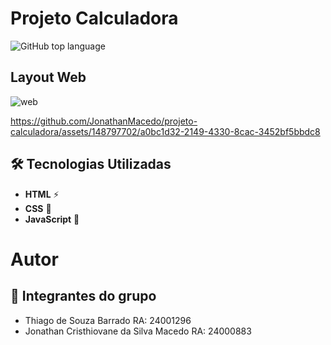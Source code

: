 # Projeto Calculadora

![GitHub top language](https://img.shields.io/github/languages/top/JonathanMacedo/projeto-calculadora)

## Layout Web

![web](https://github.com/JonathanMacedo/projeto-calculadora/blob/main/src/imagens/calculadora.png)



https://github.com/JonathanMacedo/projeto-calculadora/assets/148797702/a0bc1d32-2149-4330-8cac-3452bf5bbdc8



## 🛠️ Tecnologias Utilizadas

- **HTML** ⚡
- **CSS** 🎨
- **JavaScript** 🎯

# Autor

## 🧑 Integrantes do grupo
- Thiago de Souza Barrado RA: 24001296
- Jonathan Cristhiovane da Silva Macedo RA: 24000883
